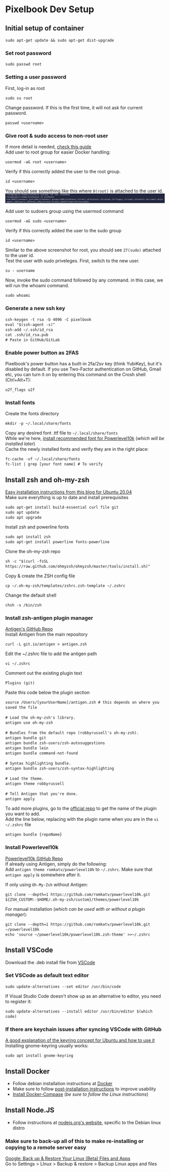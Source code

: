 # Pixelbook Dev Setup

## Initial setup of container
```
sudo apt-get update && sudo apt-get dist-upgrade
```

### Set root password
```
sudo passwd root
```

### Setting a user password
First, log-in as root
```
sudo su root
```
Change password. If this is the first time, it will not ask for current password.
```
passwd <username>
```

### Give root & sudo access to non-root user
If more detail is needed, [check this guide](https://linoxide.com/linux-how-to/add-user-to-sudoers-on-debian/)</br>
Add user to root group for easier Docker handling:
```
usermod -aG root <username>
```
Verify if this correctly added the user to the root group.
```
id <username>
```
You should see something like this where `0(root)` is attached to the user id.
![user-root-privileges](images/add-user-to-root.png)

Add user to sudoers group using the usermod command
```
usermod -aG sudo <username>
```
Verify if this correctly added the user to the sudo group
```
id <username>
```
Similar to the above screenshot for root, you should see `27(sudo)` attached to the user id.</br>
Test the user with sudo priveleges. First, switch to the new user.
```
su - username
```
Now, invoke the sudo command followed by any command. in this case, we will run the whoami command.
```
sudo whoami
```

### Generate a new ssh key
```
ssh-keygen -t rsa -b 4096 -C pixelbook
eval "$(ssh-agent -s)"
ssh-add ~/.ssh/id_rsa
cat .ssh/id_rsa.pub
# Paste in GitHub/GitLab
```

### Enable power button as 2FAS
Pixelbook's power button has a built-in 2fa/2sv key (think YubiKey), but it's disabled by default. If you use Two-Factor authentication on GitHub, Gmail etc, you can turn it on by entering this command on the Crosh shell (Ctrl+Alt+T):
```
u2f_flags u2f
```

### Install fonts
Create the fonts directory
```
mkdir -p ~/.local/share/fonts
```
Copy any desired font .ttf file to `~/.local/share/fonts`</br>
While we're here, [install recommended font for Powerlevel10k](https://github.com/romkatv/powerlevel10k#meslo-nerd-font-patched-for-powerlevel10k) (_which will be installed later_)</br>
Cache the newly installed fonts and verify they are in the right place:
```
fc-cache -vf ~/.local/share/fonts
fc-list | grep [your font name] # To verify
```

## Install zsh and oh-my-zsh
[Easy installation instructions from this blog for Ubuntu 20.04 ](https://chrisrmiller.com/install-zsh-and-oh-my-zsh-on-ubuntu-20-04/)</br>
Make sure everything is up to date and install prerequisites
```
sudo apt-get install build-essential curl file git
sudo apt update
sudo apt upgrade
```

Install zsh and powerline fonts
```
sudo apt install zsh
sudo apt-get install powerline fonts-powerline
```

Clone the oh-my-zsh repo
```
sh -c "$(curl -fsSL https://raw.github.com/ohmyzsh/ohmyzsh/master/tools/install.sh)"
```

Copy & create the ZSH config file
```
cp ~/.oh-my-zsh/templates/zshrc.zsh-template ~/.zshrc
```

Change the default shell
```
chsh -s /bin/zsh
```

### Install zsh-antigen plugin manager
[Antigen's GitHub Repo](https://github.com/zsh-users/antigen)</br>
Install Antigen from the main repository
```
curl -L git.io/antigen > antigen.zsh
```
Edit the ~/.zshrc file to add the antigen path
```
vi ~/.zshrc
```
Comment out the existing plugin text
```
Plugins (git)
```
Paste this code below the plugin section
```
source /Users/[yourUserName]/antigen.zsh # this depends on where you saved the file

# Load the oh-my-zsh's library.
antigen use oh-my-zsh

# Bundles from the default repo (robbyrussell's oh-my-zsh).
antigen bundle git
antigen bundle zsh-users/zsh-autosuggestions
antigen bundle lein
antigen bundle command-not-found

# Syntax highlighting bundle.
antigen bundle zsh-users/zsh-syntax-highlighting

# Load the theme.
antigen theme robbyrussell

# Tell Antigen that you're done.
antigen apply
```
To add more plugins, go to the [official repo](https://github.com/ohmyzsh/ohmyzsh/wiki/Plugins) to get the name of the plugin you want to add.</br>
Add the line below, replacing with the plugin name when you are in the `vi ~/.zshrc` file
```
antigen bundle {repoName}
```

### Install Powerlevel10k
[Powerlevel10k GitHub Repo](https://github.com/romkatv/powerlevel10k)</br>
If already using Antigen, simply do the following:</br>
Add `antigen theme romkatv/powerlevel10k` to `~/.zshrc`. Make sure that `antigen apply` is somewhere after it.

If only using `Oh-My-Zsh` without Antigen:
```
git clone --depth=1 https://github.com/romkatv/powerlevel10k.git ${ZSH_CUSTOM:-$HOME/.oh-my-zsh/custom}/themes/powerlevel10k
```

For manual installation (_which can be used with or without a plugin manager_):
```
git clone --depth=1 https://github.com/romkatv/powerlevel10k.git ~/powerlevel10k
echo 'source ~/powerlevel10k/powerlevel10k.zsh-theme' >>~/.zshrc
```

## Install VSCode
Download the .deb install file from [VSCode](https://code.visualstudio.com/)

### Set VSCode as default text editor
```
sudo update-alternatives --set editor /usr/bin/code
```
If Visual Studio Code doesn't show up as an alternative to editor, you need to register it:
```
sudo update-alternatives --install editor /usr/bin/editor $(which code)
```

### If there are keychain issues after syncing VSCode with GitHub 
[A good explanation of the keyring concept for Ubuntu and how to use it](https://itsfoss.com/ubuntu-keyring/)</br>
Installing gnome-keyring usually works:
```
sudo apt install gnome-keyring
```

## Install Docker
- Follow debian installation instructions at [Docker](https://docs.docker.com/engine/install/debian/)
- Make sure to follow [post-installation instructions](https://docs.docker.com/engine/install/linux-postinstall/) to improve usability
- [Install Docker-Compase](https://docs.docker.com/compose/install/) (_be sure to follow the Linux instructions_)

## Install Node.JS
 - Follow instructions at [nodejs.org's website](https://nodejs.org/en/download/package-manager/#debian-and-ubuntu-based-linux-distributions), specific to the Debian linux distro

### Make sure to back-up all of this to make re-installing or copying to a remote server easy
[Google: Back up & Restore Your Linux (Beta) Files and Apps](https://support.google.com/pixelbook/answer/9654926?hl=en&ref_topic=9146794)</br>
Go to Settings > LInux > Backup & restore > Backup Linux apps and files

